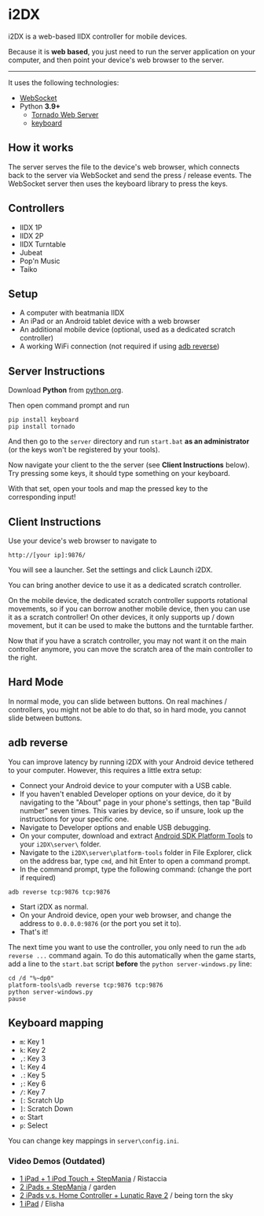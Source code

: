 # i2DX

i2DX is a web-based IIDX controller for mobile devices.

Because it is **web based**, you just need to run the server application on your computer,
and then point your device's web browser to the server.

--------------

It uses the following technologies:

* [WebSocket](http://websocket.org/)
* Python __3.9+__
	* [Tornado Web Server](http://www.tornadoweb.org/)
    * [keyboard](https://pypi.org/project/keyboard/)



## How it works

The server serves the file to the device's web browser, which connects back to
the server via WebSocket and send the press / release events.
The WebSocket server then uses the keyboard library to press the keys.

## Controllers

* IIDX 1P
* IIDX 2P
* IIDX Turntable
* Jubeat
* Pop'n Music
* Taiko

Setup
-----

* A computer with beatmania IIDX
* An iPad or an Android tablet device with a web browser
* An additional mobile device (optional, used as a dedicated scratch controller)
* A working WiFi connection (not required if using [adb reverse](#adb-reverse))

## Server Instructions

Download **Python** from [python.org](http://python.org/download/).

Then open command prompt and run

    pip install keyboard
    pip install tornado

And then go to the `server` directory and run `start.bat` **as an administrator** (or the keys won't be registered by your tools).

Now navigate your client to the the server (see **Client Instructions** below).
Try pressing some keys, it should type something on your keyboard.

With that set, open your tools and map the pressed key to the corresponding input!


## Client Instructions

Use your device's web browser to navigate to

    http://[your ip]:9876/

You will see a launcher. Set the settings and click Launch i2DX.

You can bring another device to use it as a dedicated scratch controller.

On the mobile device, the dedicated scratch controller supports rotational movements, so if you
can borrow another mobile device, then you can use it as a scratch controller! On other devices, it
only supports up / down movement, but it can be used to make the buttons and the turntable farther.

Now that if you have a scratch controller, you may not want it on the main controller anymore,
you can move the scratch area of the main controller to the right.


## Hard Mode

In normal mode, you can slide between buttons.
On real machines / controllers, you might not be able to do that, so in hard
mode, you cannot slide between buttons.

## adb reverse

You can improve latency by running i2DX with your Android device tethered to
your computer. However, this requires a little extra setup:

- Connect your Android device to your computer with a USB cable.
- If you haven't enabled Developer options on your device, do it by navigating to
the "About" page in your phone's settings, then tap "Build number" seven times.
This varies by device, so if unsure, look up the instructions for your specific
one.
- Navigate to Developer options and enable USB debugging.
- On your computer, download and extract [Android SDK Platform Tools](https://dl.google.com/android/repository/platform-tools-latest-windows.zip)
to your `i2DX\server\` folder.
- Navigate to the `i2DX\server\platform-tools` folder in File Explorer, click on the
address bar, type `cmd`, and hit Enter to open a command prompt.
- In the command prompt, type the following command: (change the port if required)

```
adb reverse tcp:9876 tcp:9876
```

- Start i2DX as normal.
- On your Android device, open your web browser, and change the address to `0.0.0.0:9876` (or the port you set it to).
- That's it!

The next time you want to use the controller, you only need to run the `adb reverse ...` command
again. To do this automatically when the game starts, add a line to the `start.bat`
script **before** the `python server-windows.py` line:

```
cd /d "%~dp0"
platform-tools\adb reverse tcp:9876 tcp:9876
python server-windows.py
pause
```

## Keyboard mapping

* `m`: Key 1
* `k`: Key 2
* `,`: Key 3
* `l`: Key 4
* `.`: Key 5
* `;`: Key 6
* `/`: Key 7
* `[`: Scratch Up
* `]`: Scratch Down
* `o`: Start
* `p`: Select

You can change key mappings in `server\config.ini`.

### Video Demos (Outdated)

* [1 iPad + 1 iPod Touch + StepMania](http://www.youtube.com/watch?v=C3cZsZYK4Jo) / Ristaccia
* [2 iPads + StepMania](http://www.youtube.com/watch?v=f7GBGOO5DRw&feature=channel) / garden
* [2 iPads v.s. Home Controller + Lunatic Rave 2](http://www.youtube.com/watch?v=RfJ5FoVZiBs) / being torn the sky
* [1 iPad](http://www.youtube.com/watch?v=tiuCW311GEA) / Elisha